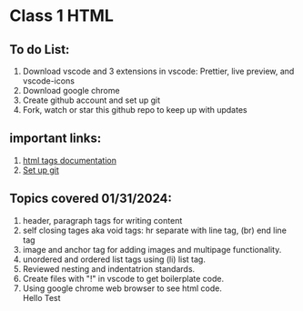# Class 1 HTML

## To do List:
1. Download vscode and 3 extensions in vscode: Prettier, live preview, and vscode-icons
2. Download google chrome
3. Create github account and set up git
4. Fork, watch or star this github repo to keep up with updates

## important links:
1.  [html tags documentation](https://developer.mozilla.org/en-US/docs/Web/HTML/Element)
2.  [Set up git](https://docs.github.com/en/get-started/getting-started-with-git/set-up-git)

## Topics covered 01/31/2024:
1. header, paragraph tags for writing content
2. self closing tages aka void tags: hr separate with line tag, (br) end line tag
3. image and anchor tag for adding images and multipage functionality.
4. unordered and ordered list tags using (li) list tag.
5. Reviewed nesting and indentatrion standards.
6. Create files with "!" in vscode to get boilerplate code. 
7. Using google chrome web browser to see html code.   
Hello Test